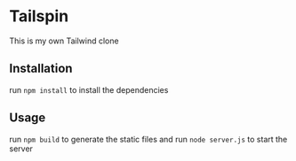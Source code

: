 # Tailspin

This is my own Tailwind clone

## Installation

run `npm install` to install the dependencies

## Usage

run `npm build` to generate the static files
and
run `node server.js` to start the server
